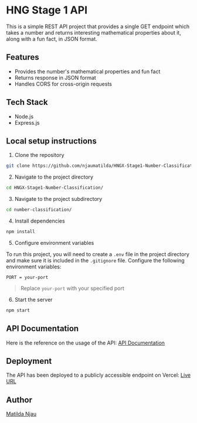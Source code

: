 # HNG Stage 1 API
This is a simple REST API project that provides a single GET endpoint which takes a number and returns interesting mathematical properties about it, along with a fun fact, in JSON format.

## Features 
+ Provides the number's mathematical properties and fun fact
+ Returns response in JSON format
+ Handles CORS for cross-origin requests

## Tech Stack
+ Node.js
+ Express.js 

## Local setup instructions
1. Clone the repository

```bash
git clone https://github.com/njaumatilda/HNGX-Stage1-Number-Classification/
```

2. Navigate to the project directory

```bash
cd HNGX-Stage1-Number-Classification/
```

3. Navigate to the project subdirectory

```bash
cd number-classification/
```

4. Install dependencies

```bash
npm install
```

5. Configure environment variables

To run this project, you will need to create a `.env` file in the project directory and make sure it is included in the `.gitignore` file. Configure the following environment variables:

```env
PORT = your-port
```

> Replace `your-port` with your specified port

6. Start the server

```bash
npm start
```

## API Documentation
Here is the reference on the usage of the API: 
[API Documentation](https://documenter.getpostman.com/view/38132076/2sAYX5K2mA)

## Deployment
The API has been deployed to a publicly accessible endpoint on Vercel:
[Live URL](https://hngx-stage1-number-classification-matilda-njaus-projects.vercel.app/api/classify-number)

## Author
[Matilda Njau](https://github.com/njaumatilda) 